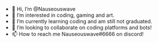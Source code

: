 - 👋 Hi, I’m @Nauseouswave
- 👀 I’m interested in coding, gaming and art.
- 🌱 I’m currently learning coding and am still not graduated.
- 💞️ I’m looking to collaborate on coding platforms and bots!
- 📫 How to reach me Nauseouswave#6666 on discord!

<!---
Nauseouswave/Nauseouswave is a ✨ special ✨ repository because its `README.md` (this file) appears on your GitHub profile.
You can click the Preview link to take a look at your changes.
--->
